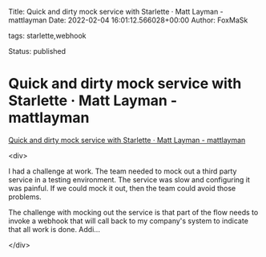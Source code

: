 Title: Quick and dirty mock service with Starlette · Matt Layman - mattlayman
Date: 2022-02-04 16:01:12.566028+00:00
Author: FoxMaSk 

tags: starlette,webhook

Status: published





# Quick and dirty mock service with Starlette · Matt Layman - mattlayman

[Quick and dirty mock service with Starlette · Matt Layman - mattlayman](https://www.mattlayman.com/blog/2019/starlette-mock-service/)

&lt;div&gt;

I had a challenge at work. The team needed to mock out a third party
service in a testing environment. The service was slow and configuring
it was painful. If we could mock it out, then the team could avoid those
problems.

The challenge with mocking out the service is that part of the flow
needs to invoke a webhook that will call back to my company&#39;s system to
indicate that all work is done. Addi...

&lt;/div&gt;
